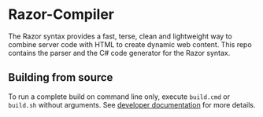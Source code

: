 # Razor-Compiler

The Razor syntax provides a fast, terse, clean and lightweight way to combine server code with HTML to create dynamic web content. This repo contains the parser and the C# code generator for the Razor syntax.

## Building from source

To run a complete build on command line only, execute `build.cmd` or `build.sh` without arguments. See [developer documentation](https://github.com/aspnet/Home/wiki) for more details.
